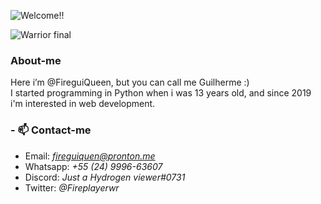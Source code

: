 ![Welcome!!](https://user-images.githubusercontent.com/98475125/199620350-dbfb4e54-a6a2-43af-80de-a7dbe17de53b.gif)

![Warrior final](https://user-images.githubusercontent.com/98475125/199622203-8b2cbd05-e504-4ff3-b0bd-ca7e677d54e0.gif)


### About-me
Here i’m @FireguiQueen, but you can call me Guilherme :)</br>
I started programming in Python when i was 13 years old, and since 2019 i'm interested in web development. 


### - 📫 Contact-me
+ Email: *fireguiquen@pronton.me*
+ Whatsapp: *+55 (24) 9996-63607*
+ Discord: *Just a Hydrogen viewer#0731*
+ Twitter: *@Fireplayerwr*


<!---
FireguiQueen/FireguiQueen is a ✨ special ✨ repository because its `README.md` (this file) appears on your GitHub profile.
You can click the Preview link to take a look at your changes.
--->
